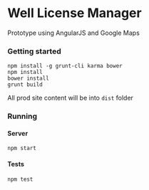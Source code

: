 # Well License Manager
Prototype using AngularJS and Google Maps

### Getting started
```
npm install -g grunt-cli karma bower
npm install
bower install
grunt build
```

All prod site content will be into ```dist``` folder

### Running
#### Server
```
npm start
```

#### Tests
```
npm test
```